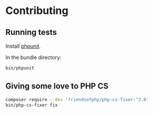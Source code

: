 Contributing
============

Running tests
--------------

Install [phpunit](https://phpunit.de/manual/current/en/installation.html).

In the bundle directory:

```bash
bin/phpunit
```

Giving some love to PHP CS
---------------------------

```bash
composer require --dev 'friendsofphp/php-cs-fixer:^2.0'
bin/php-cs-fixer fix
```
